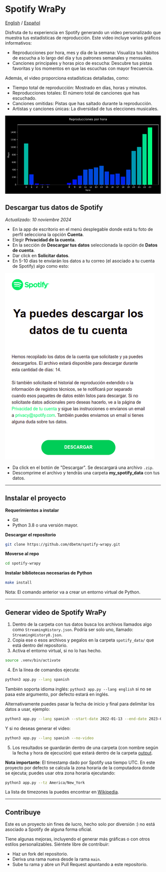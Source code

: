 # Spotify WraPy

[English](README.md) / [Español](README.es.md)

Disfruta de tu experiencia en Spotify generando un video personalizado que muestra tus estadísticas de reproducción. Este video incluye varios gráficos informativos:

- Reproducciones por hora, mes y día de la semana: Visualiza tus hábitos de escucha a lo largo del día y tus patrones semanales y mensuales.
- Canciones principales y horas pico de escucha: Descubre tus pistas favoritas y los momentos en que las escuchas con mayor frecuencia.

Además, el video proporciona estadísticas detalladas, como:

- Tiempo total de reproducción: Mostrado en días, horas y minutos.
- Reproducciones totales: El número total de canciones que has escuchado.
- Canciones omitidas: Pistas que has saltado durante la reproducción.
- Artistas y canciones únicas: La diversidad de tus elecciones musicales.

![](assets/plays_per_hour.png)


## Descargar tus datos de Spotify
_Actualizado: 10 noviembre 2024_

- En la app de escritorio en el menú desplegable donde está tu foto de perfil selecciona la opción **Cuenta**.
- Elegir **Privacidad de la cuenta**.
- En la sección de **Descargar tus datos** seleccionada la opción de **Datos de cuenta**.
- Dar click en **Solicitar datos**.
- En 5-10 días te envíarán los datos a tu correo (el asociado a tu cuenta de Spotify) algo como esto:

![](assets/ejemplo_correo_descargar_datos.png) 

- Da click en el botón de "Descargar". Se descargará una archivo `.zip`.
- Descomprime el archivo y tendrás una carpeta **my_spotify_data** con tus datos.

---------------

## Instalar el proyecto

**Requerimientos a instalar**

- Git
- Python 3.8 o una versión mayor.

**Descargar el repositorio**
```bash
git clone https://github.com/dbetm/spotify-wrapy.git
```

**Moverse al repo**

```bash
cd spotify-wrapy
```


**Instalar bibliotecas necesarias de Python**

```bash
make install
```

Nota: El comando anterior va a crear un entorno virtual de Python.

------------------------

## Generar video de Spotify WraPy

1) Dentro de la carpeta con tus datos busca los archivos llamados algo como `StreamingHistory.json`. Podría ser solo uno, llamado: `StreamingHistory0.json`.
2) Copia ese o esos archivos y pegalos en la carpeta `spotify_data/` que está dentro del repositorio.
3) Activa el entorno virtual, si no lo has hecho.
```bash
source .venv/bin/activate
```
4) En la línea de comandos ejecuta:
```bash
python3 app.py --lang spanish
```
También soporta idioma inglés: `python3 app.py --lang english` si no se pasa este argumento, por defecto estará en inglés.

Alternativamente puedes pasar la fecha de inicio y final para delimitar los datos a usar, ejemplo:
```bash
python3 app.py --lang spanish --start-date 2022-01-13 --end-date 2023-01-01
```
Y si no deseas generar el video:
```bash
python3 app.py --lang spanish --no-video
```
5) Los resultados se guardarán dentro de una carpeta (con nombre según la fecha y hora de ejecución) que estará dentro de la carpeta [output](output/).


**Nota importante**: El timestamp dado por Spotify usa tiempo UTC. En este proyecto por defecto se calcula la zona horaria de la computadora donde se ejecuta; puedes usar otra zona horaria ejecutando:

```bash
python3 app.py --tz America/New_York
```

La lista de timezones la puedes encontrar en [Wikipedia](https://en.wikipedia.org/wiki/List_of_tz_database_time_zones).

------------------


## Contribuye

Este es un proyecto sin fines de lucro, hecho solo por diversión :) no está asociado a Spotify de alguna forma oficial.

Tiene algunas mejoras, incluyendo el generar más gráficas o con otros estilos personalizables. Siéntete libre de contribuir:
- Haz un fork del repositorio.
- Deriva una rama nueva desde la rama `main`.
- Sube tu rama y abre un Pull Request apuntando a este repositorio.
